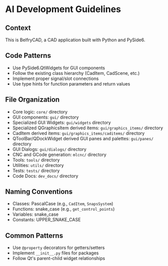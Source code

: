 # AI Development Guidelines

## Context
This is BelfryCAD, a CAD application built with Python and PySide6.

## Code Patterns
- Use PySide6.QtWidgets for GUI components
- Follow the existing class hierarchy (CadItem, CadScene, etc.)
- Implement proper signal/slot connections
- Use type hints for function parameters and return values

## File Organization
- Core logic: `core/` directory
- GUI components: `gui/` directory
- Specialized GUI Widgets: `gui/widgets` directory
- Specialized QGraphicsItem derived items: `gui/graphics_items/` directory
- CadItem derived items: `gui/graphics_items/caditems/` directory
- QToolBar/QDockWidget derived GUI panes and palettes: `gui/panes/` directory
- GUI Dialogs: `gui/dialogs/` directory
- CNC and GCode generation: `mlcnc/` directory
- Tools: `tools/` directory  
- Utilities: `utils/` directory
- Tests: `tests/` directory
- Code Docs: `dev_docs/` directory

## Naming Conventions
- Classes: PascalCase (e.g., `CadItem`, `SnapsSystem`)
- Functions: snake_case (e.g., `get_control_points`)
- Variables: snake_case
- Constants: UPPER_SNAKE_CASE

## Common Patterns
- Use `@property` decorators for getters/setters
- Implement `__init__.py` files for packages
- Follow Qt's parent-child widget relationships